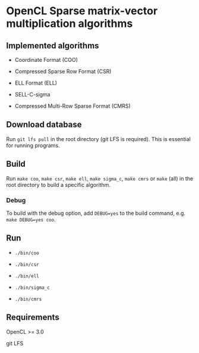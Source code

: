 # OpenCL Sparse matrix-vector multiplication algorithms

## Implemented algorithms

- Coordinate Format (COO)

- Compressed Sparse Row Format (CSR)

- ELL Format (ELL)

- SELL-C-sigma

- Compressed Multi-Row Sparse Format (CMRS)

## Download database

Run `git lfs pull` in the root directory (git LFS is required). This is essential for running programs.

## Build

Run `make coo`, `make csr`, `make ell`, `make sigma_c`, `make cmrs` or `make` (all) in the root directory to build a specific algorithm.

### Debug

To build with the debug option, add `DEBUG=yes` to the build command, e.g. `make DEBUG=yes coo`.

## Run

- `./bin/coo`

- `./bin/csr`

- `./bin/ell`

- `./bin/sigma_c`

- `./bin/cmrs`

## Requirements

OpenCL >= 3.0

git LFS
